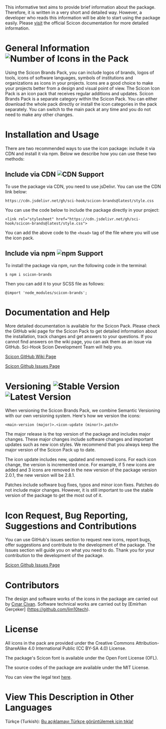 This informative text aims to provide brief information about the package. Therefore, it is written in a very short and detailed way. However, a developer who reads this information will be able to start using the package easily. Please [visit](https://github.com/Sci-Hook/scicon/wiki) the official Scicon documentation for more detailed information.

# General Information ![Number of Icons in the Pack](https://img.shields.io/badge/Number%20of%20Icons%20in%20the%20Pack-225-blue?style=flat)

Using the Scicon Brands Pack, you can include logos of brands, logos of tools, icons of software languages, symbols of institutions and organizations as icons in your projects. Icons are a good choice to make your projects better from a design and visual point of view. The Scicon Icon Pack is an icon pack that receives regular additions and updates. Scicon Brands Pack is a separate category within the Scicon Pack. You can either download the whole pack directly or install the icon categories in the pack separately. You can switch to the main pack at any time and you do not need to make any other changes.

# Installation and Usage

There are two recommended ways to use the icon package: include it via CDN and install it via npm. Below we describe how you can use these two methods:

## Include via CDN ![CDN Support](https://img.shields.io/badge/CDN%20Support-Active-green?style=flat)

To use the package via CDN, you need to use jsDelivr. You can use the CDN link below:

`https://cdn.jsdelivr.net/gh/sci-hook/scicon-brands@latest/style.css`

You can use the code below to include the package directly in your project:

`<link rel="stylesheet" href="https://cdn.jsdelivr.net/gh/sci-hook/scicon-brands@latest/style.css">`

You can add the above code to the `<head>` tag of the file where you will use the icon pack.

## Include via npm ![npm Support](https://img.shields.io/badge/npm%20Support-Active-green?style=flat)

To install the package via npm, run the following code in the terminal:

`$ npm i scicon-brands`

Then you can add it to your SCSS file as follows:

`@import 'node_modules/scicon-brands';`

# Documentation and Help

More detailed documentation is available for the Scicon Pack. Please check the GitHub wiki page for the Scicon Pack to get detailed information about the installation, track changes and get answers to your questions. If you cannot find answers on the wiki page, you can ask them as an issue via GitHub. Sci-Hook Scion Development Team will help you.

[Scicon GitHub Wiki Page](https://github.com/Sci-Hook/scicon/wiki)

[Scicon Github Issues Page](https://github.com/Sci-Hook/scicon/issues)

# Versioning ![Stable Version](https://img.shields.io/badge/Stable%20Version-1.113.0-orange?style=flat) ![Latest Version](https://img.shields.io/badge/Latest%20Version-1.113.0-orange?style=flat)

When versioning the Scicon Brands Pack, we combine Semantic Versioning with our own versioning system. Here's how we version the icons:

`<main-version (major)>.<icon-update (minor)>.patch>`

The major release is the top version of the package and includes major changes. These major changes include software changes and important updates such as new icon styles. We recommend that you always keep the major version of the Scicon Pack up to date.

The icon update includes new, updated and removed icons. For each icon change, the version is incremented once. For example, if 5 new icons are added and 3 icons are removed in the new version of the package version 2.0.1, the new version will be 2.8.1.

Patches include software bug fixes, typos and minor icon fixes. Patches do not include major changes. However, it is still important to use the stable version of the package to get the most out of it.

# Icon Request, Bug Reporting, Suggestions and Contributions

You can use GitHub's issues section to request new icons, report bugs, offer suggestions and contribute to the development of the package. The Issues section will guide you on what you need to do. Thank you for your contribution to the development of the package.

[Scicon Github Issues Page](https://github.com/Sci-Hook/scicon/issues)

# Contributors

The design and software works of the icons in the package are carried out by [Çınar Civan](https://github.com/cinarcivan). Software technical works are carried out by [Emirhan Gerçeker] (https://github.com/lim10tech).

# License

All icons in the pack are provided under the Creative Commons Attribution-ShareAlike 4.0 International Public (CC BY-SA 4.0) License.

The package's Scicon font is available under the Open Font License (OFL).

The source codes of the package are available under the MIT License.

You can view the legal text [here](https://github.com/Sci-Hook/scicon-brands/blob/main/LICENSE).

# View This Description in Other Languages

Türkçe (Turkish): [Bu açıklamayı Türkçe görüntülemek için tıkla!](https://github.com/Sci-Hook/scicon-brands/blob/main/READMETR.md)